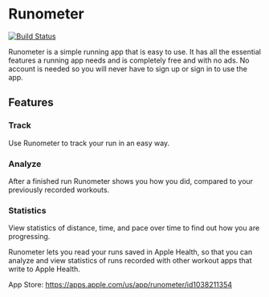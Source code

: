 # Runometer
[![Build Status](https://travis-ci.org/svdahlberg/Runometer.svg?branch=master)](https://travis-ci.org/svdahlberg/Runometer)

Runometer is a simple running app that is easy to use. It has all the essential features a running app needs and is completely free and with no ads. No account is needed so you will never have to sign up or sign in to use the app.

## Features

### Track
Use Runometer to track your run in an easy way.

### Analyze
After a finished run Runometer shows you how you did, compared to your previously recorded workouts.

### Statistics
View statistics of distance, time, and pace over time to find out how you are progressing.

Runometer lets you read your runs saved in Apple Health, so that you can analyze and view statistics of runs recorded with other workout apps that write to Apple Health.

App Store: https://apps.apple.com/us/app/runometer/id1038211354
